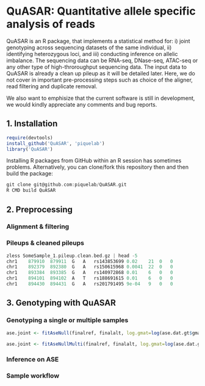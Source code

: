 # QuASAR: Quantitative allele specific analysis of reads
QuASAR is an R package, that implements a statistical method for: i) joint genotyping across sequencing datasets of the same individual, ii) identifying heterozygous loci, and iii) conducting inference on allelic imbalance. 
The sequencing data can be RNA-seq, DNase-seq, ATAC-seq or any other type of high-throroughput sequencing data. 
The input data to QuASAR is already a clean up pileup as it will be detailed later. 
Here, we do not cover in important pre-processing steps such as choice of the aligner, read filtering and duplicate removal. 

We also want to emphisize that the current software is still in development, we would kindly appreciate any comments and bug reports. 

<!---
Prior to analsyis, RNA-Seq data must undergo alignment with a modern aligner, quality filtering, duplicate removal, and the creation of pileups. There are many tools and tutorials available for preprocessing Next Generation Sequencing data, but we will only describe the tools we used and expect the user to have basic familiarity with standard bioinformatics command-line tools. Our goal with this tutorial is to cover the following:

1. Installing QuASAR
2. Preprocessing 
   * Alignment, filtering, and removing duplicates. (Description of, not a tutorial how)
   * Pileups and clean pileups
3. QuASAR analyis pipeline
   * Genotyping single or multiple samples
   * Inference on ASE
   * Sample workflow

**Quick-start**: Users comfortable processing RNA-Seq data to the level of pileups should skip to the second step of preprocessing. 
-->

## 1. Installation

```R
require(devtools)
install_github('QuASAR', 'piquelab')
library('QuASAR')
```

Installing R packages from GitHub within an R session has sometimes problems. Alternatively, you can clone/fork this repository then and then build the package:

```C
git clone git@github.com:piquelab/QuASAR.git
R CMD build QuASAR
```

## 2. Preprocessing
### Alignment & filtering


### Pileups & cleaned pileups
```C
zless SomeSample_1.pileup.clean.bed.gz | head -5
chr1	879910	879911	G	A	rs143853699	0.02	21	0	0
chr1	892379	892380	G	A	rs150615968	0.0041	22	0	0
chr1	893384	893385	G	A	rs140972868	0.01	6	0	0
chr1	894101	894102	A	T	rs188691615	0.01	6	0	0
chr1	894430	894431	G	A	rs201791495	9e-04	9	0	0
```

## 3. Genotyping with QuASAR
### Genotyping a single or multiple samples
```R
ase.joint <- fitAseNull(finalref, finalalt, log.gmat=log(ase.dat.gt$gmat))
```
```R
ase.joint <- fitAseNullMulti(finalref, finalalt, log.gmat=log(ase.dat.gt$gmat))
```


### Inference on ASE
### Sample workflow



